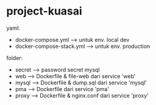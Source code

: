 # project-kuasai

yaml:
- docker-compose.yml        --> untuk env. local dev
- docker-compose-stack.yml  --> untuk env. production

folder:
- secret    --> password secret mysql
- web       --> Dockerfile & file-web dari service 'web'
- mysql     --> Dockerfile & dump.sql dari service 'mysql'
- pma       --> Dockerfile dari service 'pma'
- proxy     --> Dockerfile & nginx.conf dari service 'proxy'
